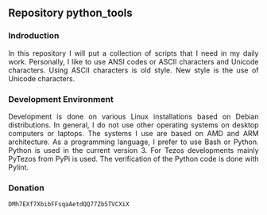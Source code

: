 ## Repository python_tools

### Indroduction

<p align="justify">In this repository I will put a collection of scripts that I need in my daily work. Personally, I like to use ANSI codes or ASCII characters and Unicode characters. Using ASCII characters is old style. New style is the use of Unicode characters.</p>

### Development Environment

<p align="justify">Development is done on various Linux installations based on Debian distributions. In general, I do not use other operating systems on desktop computers or laptops. The systems I use are based on AMD and ARM architecture. As a programming language, I prefer to use Bash or Python. Python is used in the current version 3. For Tezos developments mainly PyTezos from PyPi is used. The verification of the Python code is done with Pylint.</p>

### Donation

<div class="snippet-clipboard-content position-relative overflow-auto" data-snippet-clipboard-copy-content="Dogecoin: DMh7EXf7XbibFFsqaAetdQQ77Zb5TVCXiX"><pre><code>DMh7EXf7XbibFFsqaAetdQQ77Zb5TVCXiX</code></pre></div>
